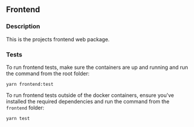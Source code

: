 ## Frontend

### Description

This is the projects frontend web package.

### Tests

To run frontend tests, make sure the containers are up and running and run the command from the root folder:

```
yarn frontend:test
```

To run frontend tests outside of the docker containers, ensure you've installed the required dependencies and run the command from the `frontend` folder:

```
yarn test
```
